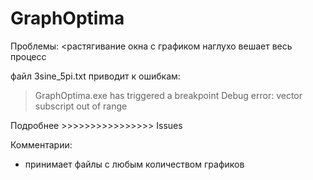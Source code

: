 # GraphOptima
Проблемы:
<растягивание окна с графиком наглухо вешает весь процесс

 файл 3sine_5pi.txt приводит к ошибкам:
> GraphOptima.exe has triggered a breakpoint
> Debug error: vector subscript out of range

Подробнее >>>>>>>>>>>>>>>> Issues

Комментарии:
- принимает файлы с любым количеством графиков
